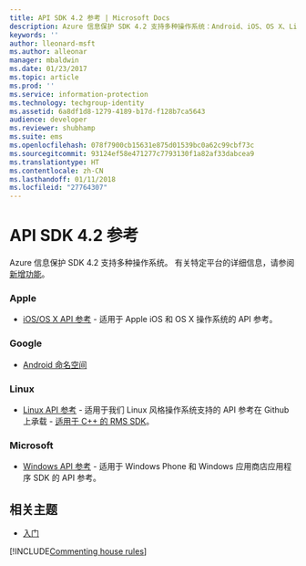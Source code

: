 ```yaml
---
title: API SDK 4.2 参考 | Microsoft Docs
description: Azure 信息保护 SDK 4.2 支持多种操作系统：Android、iOS、OS X、Linux、Windows Phone 和 Windows 应用商店。
keywords: ''
author: lleonard-msft
ms.author: alleonar
manager: mbaldwin
ms.date: 01/23/2017
ms.topic: article
ms.prod: ''
ms.service: information-protection
ms.technology: techgroup-identity
ms.assetid: 6a8df1d8-1279-4189-b17d-f128b7ca5643
audience: developer
ms.reviewer: shubhamp
ms.suite: ems
ms.openlocfilehash: 078f7900cb15631e875d01539bc0a62c99cbf73c
ms.sourcegitcommit: 93124ef58e471277c7793130f1a82af33dabcea9
ms.translationtype: HT
ms.contentlocale: zh-CN
ms.lasthandoff: 01/11/2018
ms.locfileid: "27764307"
---
```

# <a name="api-sdk-42-reference"></a>API SDK 4.2 参考

Azure 信息保护 SDK 4.2 支持多种操作系统。 有关特定平台的详细信息，请参阅[新增功能](release-notes.md)。

### <a name="apple"></a>Apple
- [iOS/OS X API 参考](https://msdn.microsoft.com/library/dn758306.aspx) - 适用于 Apple iOS 和 OS X 操作系统的 API 参考。

### <a name="google"></a>Google
- [Android 命名空间](https://msdn.microsoft.com/library/dn758245.aspx)

### <a name="linux"></a>Linux
- [Linux API 参考](linux-c-api-reference.md) - 适用于我们 Linux 风格操作系统支持的 API 参考在 Github 上承载 - [适用于 C++ 的 RMS SDK](http://azuread.github.io/rms-sdk-for-cpp/annotated.html)。

### <a name="microsoft"></a>Microsoft
- [Windows API 参考](https://msdn.microsoft.com/library/dn891914.aspx) - 适用于 Windows Phone 和 Windows 应用商店应用程序 SDK 的 API 参考。

## <a name="related-topics"></a>相关主题

* [入门](get-started.md)

[!INCLUDE[Commenting house rules](../includes/houserules.md)]